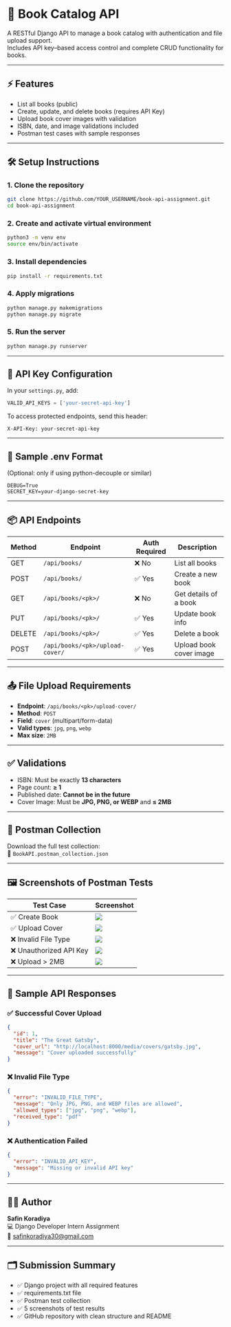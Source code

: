 
#  🌟 Book Catalog API

A RESTful Django API to manage a book catalog with authentication and file upload support.  
Includes API key–based access control and complete CRUD functionality for books.

---

## ⚡️ Features

- List all books (public)
- Create, update, and delete books (requires API Key)
- Upload book cover images with validation
- ISBN, date, and image validations included
- Postman test cases with sample responses

---

## 🛠️ Setup Instructions

### 1. Clone the repository
```bash
git clone https://github.com/YOUR_USERNAME/book-api-assignment.git
cd book-api-assignment
```

### 2. Create and activate virtual environment
```bash
python3 -m venv env
source env/bin/activate
```

### 3. Install dependencies
```bash
pip install -r requirements.txt
```

### 4. Apply migrations
```bash
python manage.py makemigrations
python manage.py migrate
```

### 5. Run the server
```bash
python manage.py runserver
```

---

## 🔐 API Key Configuration

In your `settings.py`, add:
```python
VALID_API_KEYS = ['your-secret-api-key']
```

To access protected endpoints, send this header:
```
X-API-Key: your-secret-api-key
```

---

## 📁 Sample .env Format

(Optional: only if using python-decouple or similar)
```env
DEBUG=True
SECRET_KEY=your-django-secret-key
```

---

## 📦 API Endpoints

| Method | Endpoint                        | Auth Required | Description             |
|--------|----------------------------------|---------------|-------------------------|
| GET    | `/api/books/`                   | ❌ No         | List all books          |
| POST   | `/api/books/`                   | ✅ Yes        | Create a new book       |
| GET    | `/api/books/<pk>/`              | ❌ No         | Get details of a book   |
| PUT    | `/api/books/<pk>/`              | ✅ Yes        | Update book info        |
| DELETE | `/api/books/<pk>/`              | ✅ Yes        | Delete a book           |
| POST   | `/api/books/<pk>/upload-cover/` | ✅ Yes        | Upload book cover image |

---

## 📤 File Upload Requirements

- **Endpoint**: `/api/books/<pk>/upload-cover/`
- **Method**: `POST`
- **Field**: `cover` (multipart/form-data)
- **Valid types**: `jpg`, `png`, `webp`
- **Max size**: `2MB`

---

## ✅ Validations

- ISBN: Must be exactly **13 characters**
- Page count: **≥ 1**
- Published date: **Cannot be in the future**
- Cover Image: Must be **JPG, PNG, or WEBP** and **≤ 2MB**

---

## 🧪 Postman Collection

Download the full test collection:  
📁 `BookAPI.postman_collection.json`

---

## 🖼️ Screenshots of Postman Tests

| Test Case | Screenshot |
|-----------|------------|
| ✅ Create Book | ![](screenshots/book-ading.png) |
| ✅ Upload Cover | ![](screenshots/cover-upload.png) |
| ❌ Invalid File Type | ![](screenshots/invalid-file.png.png) |
| ❌ Unauthorized API Key | ![](screenshots/invalid-api-key.png) |
| ❌ Upload > 2MB | ![](screenshots/file-too-large.png) |

---

## 📃 Sample API Responses

### ✅ Successful Cover Upload
```json
{
  "id": 1,
  "title": "The Great Gatsby",
  "cover_url": "http://localhost:8000/media/covers/gatsby.jpg",
  "message": "Cover uploaded successfully"
}
```

### ❌ Invalid File Type
```json
{
  "error": "INVALID_FILE_TYPE",
  "message": "Only JPG, PNG, and WEBP files are allowed",
  "allowed_types": ["jpg", "png", "webp"],
  "received_type": "pdf"
}
```

### ❌ Authentication Failed
```json
{
  "error": "INVALID_API_KEY",
  "message": "Missing or invalid API key"
}
```

---

## 🧑‍💻 Author

**Safin Koradiya**  
💻 Django Developer Intern Assignment  
📧 safinkoradiya30@gmail.com

---

## 🗂️ Submission Summary

- ✅ Django project with all required features
- ✅ requirements.txt file
- ✅ Postman test collection
- ✅ 5 screenshots of test results
- ✅ GitHub repository with clean structure and README

